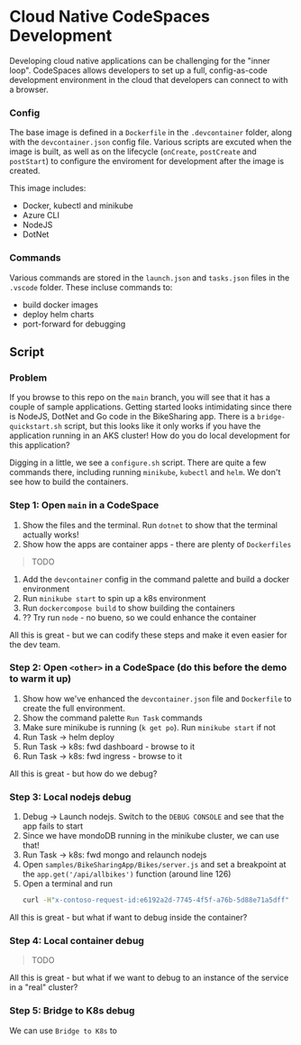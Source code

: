# Cloud Native CodeSpaces Development

Developing cloud native applications can be challenging for the "inner loop". CodeSpaces allows developers to set up a full, config-as-code development environment in the cloud that developers can connect to with a browser.

### Config

The base image is defined in a `Dockerfile` in the `.devcontainer` folder, along with the `devcontainer.json` config file. Various scripts are excuted when the image is built, as well as on the lifecycle (`onCreate`, `postCreate` and `postStart`) to configure the enviroment for development after the image is created.

This image includes:
- Docker, kubectl and minikube
- Azure CLI
- NodeJS
- DotNet

### Commands

Various commands are stored in the `launch.json` and `tasks.json` files in the `.vscode` folder. These incluse commands to:
- build docker images
- deploy helm charts
- port-forward for debugging

## Script

### Problem

If you browse to this repo on the `main` branch, you will see that it has a couple of sample applications. Getting started looks intimidating since there is NodeJS, DotNet and Go code in the BikeSharing app. There is a `bridge-quickstart.sh` script, but this looks like it only works if you have the application running in an AKS cluster! How do you do local development for this application?

Digging in a little, we see a `configure.sh` script. There are quite a few commands there, including running `minikube`, `kubectl` and `helm`. We don't see how to build the containers.

### Step 1: Open `main` in a CodeSpace

1. Show the files and the terminal. Run `dotnet` to show that the terminal actually works!
1. Show how the apps are container apps - there are plenty of `Dockerfiles`
> TODO
1. Add the `devcontainer` config in the command palette and build a docker environment
1. Run `minikube start` to spin up a k8s environment
1. Run `dockercompose build` to show building the containers
1. ?? Try run `node` - no bueno, so we could enhance the container

All this is great - but we can codify these steps and make it even easier for the dev team.

### Step 2: Open `<other>` in a CodeSpace (do this before the demo to warm it up)

1. Show how we've enhanced the `devcontainer.json` file and `Dockerfile` to create the full environment.
1. Show the command palette `Run Task` commands
1. Make sure minikube is running (`k get po`). Run `minikube start` if not
1. Run Task -> helm deploy
1. Run Task -> k8s: fwd dashboard - browse to it
1. Run Task -> k8s: fwd ingress - browse to it

All this is great - but how do we debug?

### Step 3: Local nodejs debug

1. Debug -> Launch nodejs. Switch to the `DEBUG CONSOLE` and see that the app fails to start
1. Since we have mondoDB running in the minikube cluster, we can use that!
1. Run Task -> k8s: fwd mongo and relaunch nodejs
1. Open `samples/BikeSharingApp/Bikes/server.js` and set a breakpoint at the `app.get('/api/allbikes')` function (around line 126)
1. Open a terminal and run
    ```sh
    curl -H"x-contoso-request-id:e6192a2d-7745-4f5f-a76b-5d88e71a5dff" localhost:3000/api/allbikes
    ```

All this is great - but what if want to debug inside the container?

### Step 4: Local container debug

> TODO

All this is great - but what if we want to debug to an instance of the service in a "real" cluster?

### Step 5: Bridge to K8s debug

We can use `Bridge to K8s` to 
